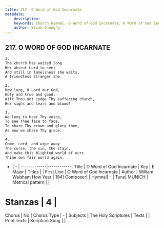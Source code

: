 ```yaml
---
title: 217. O Word of God Incarnate
metadata:
    description: 
    keywords: Church Hymnal, O Word of God Incarnate, O Word of God Incarnate, 
    author: Brian Onang'o
---
```



## 217. O WORD OF GOD INCARNATE

```txt
1.
The church has waited long
Her absent Lord to see;
And still in loneliness she waits,
A friendless stranger she.

2.
How long, O Lord our God,
Holy and true and good,
Wilt Thou not judge Thy suffering church,
Her sighs and tears and blood?

3.
We long to hear Thy voice,
To see Thee face to face,
To share Thy crown and glory then,
As now we share Thy grace.

4.
Come, Lord, and wipe away
The curse, the sin, the stain,
And make this blighted world of ours
Thine own fair world again.
```

- |   -  |
-------------|------------|
Title | O Word of God Incarnate |
Key | E Major |
Titles |  |
First Line | O Word of God Incarnate |
Author | William Walsham How
Year | 1941
Composer|  |
Hymnal|  - |
Tune| MUNICH |
Metrical pattern | |
# Stanzas | 4 |
Chorus | No |
Chorus Type | - |
Subjects | The Holy Scriptures |
Texts |  |
Print Texts | 
Scripture Song |  |
  
